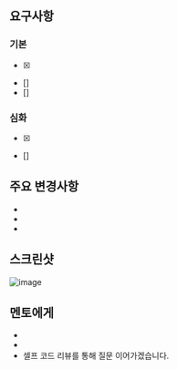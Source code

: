 ## 요구사항

### 기본

- [x]
- []
- []

### 심화

- [x]
- []

## 주요 변경사항
-
-
-

## 스크린샷

![image](이미지url)

## 멘토에게

-
-
- 셀프 코드 리뷰를 통해 질문 이어가겠습니다.
